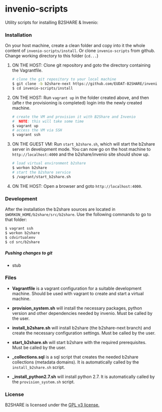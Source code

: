 invenio-scripts
===============

Utility scripts for installing B2SHARE & Invenio:

### Installation

On your host machine, create a clean folder and copy into it the whole content of `invenio-scripts/install`. Or clone `invenio-scripts` from github. Change working directory to this folder (`cd...`)

1. ON THE HOST: Clone git repository and goto the directory containing the Vagrantfile.
   ```bash
   # clone the git repository to your local machine
   $ git clone -b b2share-next https://github.com/EUDAT-B2SHARE/invenio-scripts
   $ cd invenio-scripts/install
   ```

2. ON THE HOST: Run `vagrant up` in the folder created above, and then (afte r the provisioning is completed) login into the newly created machine.
   ```bash
   # create the VM and provision it with B2Share and Invenio
   #  NOTE: this will take some time
   $ vagrant up
   # access the VM via SSH
   $ vagrant ssh
   ```

3. ON THE GUEST VM: Run `start_b2share.sh`, which will start the b2share server in development mode. You can now go on the host machine to `http://localhost:4000` and the b2share/invenio site should show up.
   ```bash
   # load virtual environment b2share
   $ workon b2share
   # start the b2share service
   $ /vagrant/start_b2share.sh
   ```

4. ON THE HOST: Open a browser and goto `http://localhost:4000`.


### Development

After the installation the b2share sources are located in `$WORKON_HOME/b2share/src/b2share`. Use the following commands to go to that folder:
   ```bash
   $ vagrant ssh
   $ workon b2share
   $ cdvirtualenv
   $ cd src/b2share
   ```

##### Pushing changes to git

* stub


### Files

- **Vagrantfile** is a vagrant configuration for a suitable development machine. Should be used with vagrant to create and start a virtual machine.

- **provision_system.sh** will install the necessary packages, python version and other dependencies needed by invenio. Must be called by the user.

- **install_b2share.sh** will install b2share (the b2share-next branch) and create the necessary configuration settings. Must be called by the user.

- **start_b2share.sh** will start b2share with the required prerequisites. Must be called by the user.

- **\_collections.sql** is a sql script that creates the needed b2share collections (metadata domains). It is automatically called by the `install_b2share.sh` script.

- **\_install_python2.7.sh** will install python 2.7. It is automatically called by the `provision_system.sh` script.


### License

B2SHARE is licensed under the [GPL v3 license.](http://www.gnu.org/licenses/gpl-3.0.txt)

